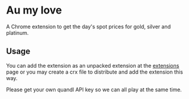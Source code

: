 # Au my love
A Chrome extension to get the day's spot prices for gold, silver and platinum.

## Usage
You can add the extension as an unpacked extension at the [extensions](chrome://extensions) page or you may create a crx file to distribute and add the extension this way.

Please get your own quandl API key so we can all play at the same time.

